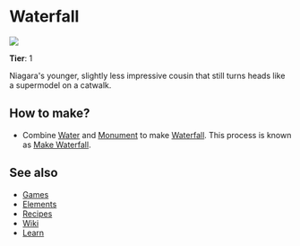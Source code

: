 # Waterfall

![](/wiki/images/item.waterfall.png)

**Tier**: 1

Niagara's younger, slightly less impressive cousin that still turns heads like a supermodel on a catwalk.

## How to make?

* Combine [Water](/wiki/elements/water) and [Monument](/wiki/elements/monument) to make [Waterfall](/wiki/elements/waterfall). This process is known as [Make Waterfall](/wiki/recipes/make-waterfall).

## See also

* [Games](/wiki/games)
* [Elements](/wiki/elements)
* [Recipes](/wiki/recipes)
* [Wiki](/wiki/index)
* [Learn](/learn/index)